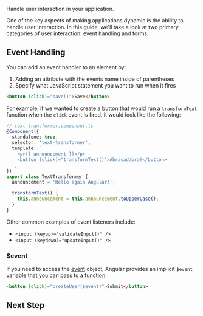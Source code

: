 <docs-decorative-header title="Handling User Interaction" imgSrc="adev/src/assets/images/overview.svg"> <!-- markdownlint-disable-line -->
Handle user interaction in your application.
</docs-decorative-header>

One of the key aspects of making applications dynamic is the ability to handle user interaction. In this guide, we'll take a look at two primary categories of user interaction: event handling and forms.

## Event Handling

You can add an event handler to an element by:

1. Adding an attribute with the events name inside of parentheses
2. Specify what JavaScript statement you want to run when it fires

```html
<button (click)="save()">Save</button>
```

For example, if we wanted to create a button that would run a `transformText` function when the `click` event is fired, it would look like the following:

```ts
// text-transformer.component.ts
@Component({
  standalone: true,
  selector: 'text-transformer',
  template: `
    <p>{{ announcement }}</p>
    <button (click)="transformText()">Abracadabra!</button>
  `,
})
export class TextTransformer {
  announcement = 'Hello again Angular!';

  transformText() {
    this.announcement = this.announcement.toUpperCase();
  }
}
```

Other common examples of event listeners include:

- `<input (keyup)="validateInput()" />`
- `<input (keydown)="updateInput()" />`

### $event

If you need to access the [event](https://developer.mozilla.org/en-US/docs/Web/API/Event) object, Angular provides an implicit `$event` variable that you can pass to a function:

```html
<button (click)="createUser($event)">Submit</button>
```

## Next Step

<docs-pill-row>
  <docs-pill title="Sharing Logic" href="essentials/sharing-logic" />
</docs-pill-row>

